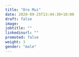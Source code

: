 ```yaml
---
title: "Oro Mui"
date: 2020-09-25T13:44:30+10:00
draft: false
image: 
jobtitle: ""
linkedinurl: ""
promoted: false
weight: 3
gender: "male"
---
```

